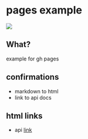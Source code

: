 # pages example


![](https://media.giphy.com/media/heIX5HfWgEYlW/giphy.gif)


## What?

example for gh pages


## confirmations

- markdown to html
- link to api docs

## html links

- api [link](https://yoowaan.github.io/pages-example/apis/example.html)

